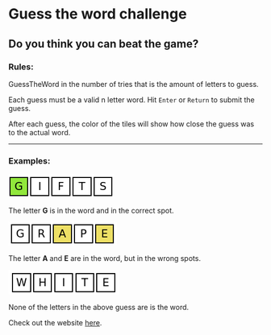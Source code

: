# Guess the word challenge

## Do you think you can beat the game?

### Rules:
GuessTheWord in the number of tries that is the amount of letters to guess.

Each guess must be a valid n letter word. Hit `Enter` or `Return` to submit the guess.

After each guess, the color of the tiles will show how close the guess was to the actual word.

---

### Examples:

![guess match example](src/pages/img/gifts.png)

The letter **G** is in the word and in the correct spot.

![guess match example](src/pages/img/contain-match.png)

The letter <strong>A</strong> and <strong>E</strong> are in the word, but in the wrong spots.

![no guess match example](src/pages/img/none-match.png)

None of the letters in the above guess are is the word.

Check out the website [here](https://lostvikx.github.io/guess-the-word/).